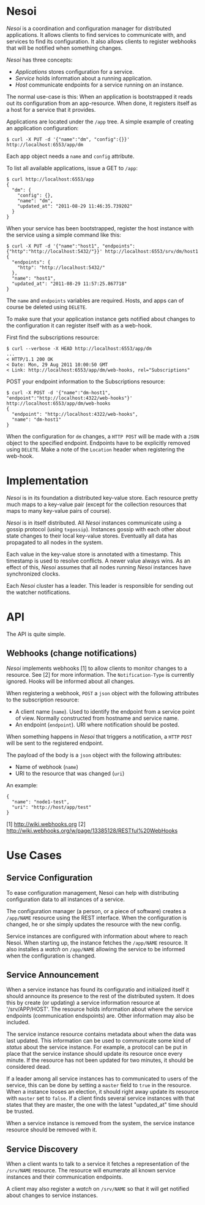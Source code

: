 # Nesoi #

_Nesoi_ is a coordination and configuration manager for distributed
applications.  It allows clients to find services to communicate with,
and services to find its configuration.  It also allows clients to
register webhooks that will be notified when something changes.

_Nesoi_ has three concepts:

 * _Applications_ stores configuration for a service.
 * _Service_ holds information about a running application.
 * _Host_ communicate endpoints for a service running on an instance.

The normal use-case is this: When an application is bootstrapped it
reads out its configuration from an app-resource.  When done, it
registers itself as a host for a service that it provides.

Applications are located under the `/app` tree.  A simple example
of creating an application configuration:

    $ curl -X PUT -d '{"name":"dm", "config":{}}' http://localhost:6553/app/dm

Each app object needs a `name` and `config` attribute.

To list all available applications, issue a GET to `/app`:

    $ curl http://localhost:6553/app
    {
      "dm": {
        "config": {},
        "name": "dm",
        "updated_at": "2011-08-29 11:46:35.739202"
      }
    }

When your service has been bootstrapped, register the host instance
with the service using a simple command like this:

    $ curl -X PUT -d '{"name":"host1", "endpoints":{"http":"http://localhost:5432/"}}' http://localhost:6553/srv/dm/host1
    {
      "endpoints": {
        "http": "http://localhost:5432/"
      },
      "name": "host1",
      "updated_at": "2011-08-29 11:57:25.867718"
    }

The `name` and `endpoints` variables are required. Hosts, and apps can
of course be deleted using `DELETE`.

To make sure that your application instance gets notified about
changes to the configuration it can register itself with as a
web-hook.

First find the subscriptions resource:

    $ curl --verbose -X HEAD http://localhost:6553/app/dm
    ...
    < HTTP/1.1 200 OK
    < Date: Mon, 29 Aug 2011 10:00:50 GMT
    < Link: http://localhost:6553/app/dm/web-hooks, rel="Subscriptions"

POST your endpoint information to the Subscriptions resource:

    $ curl -X POST -d '{"name":"dm-host1", "endpoint":"http://localhost:4322/web-hooks"}' http://localhost:6553/app/dm/web-hooks
    {
      "endpoint": "http://localhost:4322/web-hooks",
      "name": "dm-host1"
    }

When the configuration for `dm` changes, a `HTTP POST` will be made
with a `JSON` object to the specified endpoint.  Endpoints have to be
explicitly removed using `DELETE`.  Make a note of the `Location`
header when registering the web-hook.

# Implementation #

_Nesoi_ is in its foundation a distributed key-value store.  Each
resource pretty much maps to a key-value pair (except for the
collection resources that maps to many key-value pairs of course).

_Nesoi_ is in itself distributed.  All _Nesoi_ instances communicate
using a gossip protocol (using `txgossip`).  Instances gossip with
each other about state changes to their local key-value stores.
Eventually all data has propagated to all nodes in the system.

Each value in the key-value store is annotated with a timestamp.  This
timestamp is used to resolve conflicts.  A newer value always wins.
As an effect of this, _Nesoi_ assumes that all nodes running _Nesoi_
instances have synchronized clocks.

Each _Nesoi_ cluster has a leader.  This leader is responsible for
sending out the watcher notifications.

# API #

The API is quite simple.

## Webhooks (change notifications) ##

_Nesoi_ implements webhooks [1] to allow clients to monitor changes to
a resource.  See [2] for more information.  The `Notification-Type` is
currently ignored.  Hooks will be informed about all changes.

When registering a webhook, `POST` a `json` object with the following
attributes to the subscription resource:

 * A client name (`name`).  Used to identify the endpoint from a
   service point of view.  Normally constructed from hostname and
   service name.
 * An endpoint (`endpoint`).  URI where notification should be posted.

When something happens in _Nesoi_ that triggers a notification, a
`HTTP` `POST` will be sent to the registered endpoint.

The payload of the body is a `json` object with the following
attributes:

 * Name of webhook (`name`)
 * URI to the resource that was changed (`uri`)

An example:

    {
      "name": "node1-test",
      "uri": "http://host/app/test"
    }

 [1] http://wiki.webhooks.org
 [2] http://wiki.webhooks.org/w/page/13385128/RESTful%20WebHooks

# Use Cases #

## Service Configuration ##

To ease configuration management, Nesoi can help with distributing
configuration data to all instances of a service.

The configuration manager (a person, or a piece of software) creates a
`/app/NAME` resource using the REST interface.  When the configuration
is changed, he or she simply updates the resource with the new config.

Service instances are configured with information about where to reach
Nesoi.  When starting up, the instance fetches the `/app/NAME`
resource.  It also installes a _watch_ on `/app/NAME` allowing the
service to be informed when the configuration is changed.

## Service Announcement ##

When a service instance has found its configuratio and initialized
itself it should announce its presence to the rest of the distributed
system.  It does this by create (or updating) a service information
resource at '/srv/APP/HOST'.  The resource holds information about
where the service endpoints (communication endspoints) are.  Other
information may also be included.  

The service instance resource contains metadata about when the data
was last updated.  This information can be used to communicate some
kind of _status_ about the service instance.  For example, a protocol
can be put in place that the service instance should update its
resource once every minute.  If the resource has not been updated for
two minutes, it should be considered dead.

If a leader among all service instances has to communicated to users
of the service, this can be done by setting a `master` field to `true`
in the resource.  When a instance looses an election, it should right
away update its resource with `master` set to `false`.  If a client
finds several service instances with that states that they are master,
the one with the latest "updated_at" time should be trusted.

When a service instance is removed from the system, the service
instance resource should be removed with it.

## Service Discovery ##

When a client wants to talk to a service it fetches a representation
of the `/srv/NAME` resource.  The resource will enumerate all known
service instances and their communication endpoints.

A client may also register a _watch_ on `/srv/NAME` so that it will
get notified about changes to service instances.

